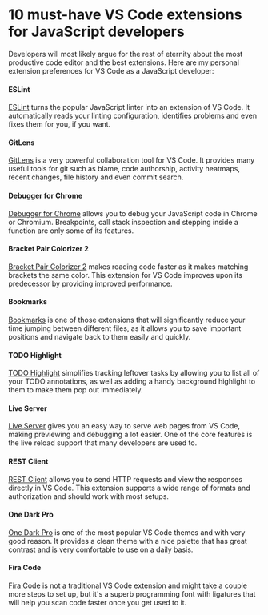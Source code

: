 # 10 must-have VS Code extensions for JavaScript developers

Developers will most likely argue for the rest of eternity about the most productive code editor and the best extensions. Here are my personal extension preferences for VS Code as a JavaScript developer:

#### ESLint

[ESLint](https://marketplace.visualstudio.com/items?itemName=dbaeumer.vscode-eslint) turns the popular JavaScript linter into an extension of VS Code. It automatically reads your linting configuration, identifies problems and even fixes them for you, if you want.

#### GitLens

[GitLens](https://marketplace.visualstudio.com/items?itemName=eamodio.gitlens) is a very powerful collaboration tool for VS Code. It provides many useful tools for git such as blame, code authorship, activity heatmaps, recent changes, file history and even commit search.

#### Debugger for Chrome

[Debugger for Chrome](https://marketplace.visualstudio.com/items?itemName=msjsdiag.debugger-for-chrome) allows you to debug your JavaScript code in Chrome or Chromium. Breakpoints, call stack inspection and stepping inside a function are only some of its features.

#### Bracket Pair Colorizer 2

[Bracket Pair Colorizer 2](https://marketplace.visualstudio.com/items?itemName=CoenraadS.bracket-pair-colorizer-2) makes reading code faster as it makes matching brackets the same color. This extension for VS Code improves upon its predecessor by providing improved performance.

#### Bookmarks

[Bookmarks](https://marketplace.visualstudio.com/items?itemName=alefragnani.Bookmarks) is one of those extensions that will significantly reduce your time jumping between different files, as it allows you to save important positions and navigate back to them easily and quickly.

#### TODO Highlight

[TODO Highlight](https://marketplace.visualstudio.com/items?itemName=wayou.vscode-todo-highlight) simplifies tracking leftover tasks by allowing you to list all of your TODO annotations, as well as adding a handy background highlight to them to make them pop out immediately.

#### Live Server

[Live Server](https://marketplace.visualstudio.com/items?itemName=ritwickdey.LiveServer) gives you an easy way to serve web pages from VS Code, making previewing and debugging a lot easier. One of the core features is the live reload support that many developers are used to.

#### REST Client

[REST Client](https://marketplace.visualstudio.com/items?itemName=humao.rest-client) allows you to send HTTP requests and view the responses directly in VS Code. This extension supports a wide range of formats and authorization and should work with most setups.

#### One Dark Pro

[One Dark Pro](https://marketplace.visualstudio.com/items?itemName=zhuangtongfa.Material-theme) is one of the most popular VS Code themes and with very good reason. It provides a clean theme with a nice palette that has great contrast and is very comfortable to use on a daily basis.

#### Fira Code

[Fira Code](https://github.com/tonsky/FiraCode) is not a traditional VS Code extension and might take a couple more steps to set up, but it's a superb programming font with ligatures that will help you scan code faster once you get used to it.
